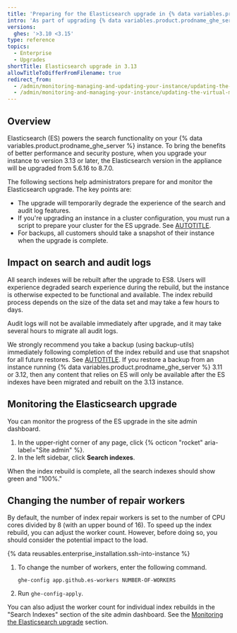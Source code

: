 ```yaml
---
title: 'Preparing for the Elasticsearch upgrade in {% data variables.product.prodname_ghe_server %} 3.13'
intro: 'As part of upgrading {% data variables.product.prodname_ghe_server %} to version 3.13 or later, the Elasticsearch service will be upgraded.'
versions:
  ghes: '>3.10 <3.15'
type: reference
topics:
  - Enterprise
  - Upgrades
shortTitle: Elasticsearch upgrade in 3.13
allowTitleToDifferFromFilename: true
redirect_from:
  - /admin/monitoring-managing-and-updating-your-instance/updating-the-virtual-machine-and-physical-resources/preparing-for-the-elasticsearch-upgrade
  - /admin/monitoring-and-managing-your-instance/updating-the-virtual-machine-and-physical-resources/preparing-for-the-elasticsearch-upgrade
---
```


## Overview

Elasticsearch (ES) powers the search functionality on your {% data variables.product.prodname_ghe_server %} instance. To bring the benefits of better performance and security posture, when you upgrade your instance to version 3.13 or later, the Elasticsearch version in the appliance will be upgraded from 5.6.16 to 8.7.0.

The following sections help administrators prepare for and monitor the Elasticsearch upgrade. The key points are:

* The upgrade will temporarily degrade the experience of the search and audit log features.
* If you're upgrading an instance in a cluster configuration, you must run a script to prepare your cluster for the ES upgrade. See [AUTOTITLE](/admin/monitoring-and-managing-your-instance/configuring-clustering/upgrading-a-cluster#upgrading-the-cluster-nodes).
* For backups, all customers should take a snapshot of their instance when the upgrade is complete.

## Impact on search and audit logs

All search indexes will be rebuilt after the upgrade to ES8. Users will experience degraded search experience during the rebuild, but the instance is otherwise expected to be functional and available. The index rebuild process depends on the size of the data set and may take a few hours to days.

Audit logs will not be available immediately after upgrade, and it may take several hours to migrate all audit logs.

We strongly recommend you take a backup (using backup-utils) immediately following completion of the index rebuild and use that snapshot for all future restores. See [AUTOTITLE](/admin/backing-up-and-restoring-your-instance/configuring-backups-on-your-instance). If you restore a backup from an instance running {% data variables.product.prodname_ghe_server %} 3.11 or 3.12, then any content that relies on ES will only be available after the ES indexes have been migrated and rebuilt on the 3.13 instance.

## Monitoring the Elasticsearch upgrade

You can monitor the progress of the ES upgrade in the site admin dashboard.

1. In the upper-right corner of any page, click {% octicon "rocket" aria-label="Site admin" %}.
1. In the left sidebar, click **Search indexes**.

When the index rebuild is complete, all the search indexes should show green and "100%."

## Changing the number of repair workers

By default, the number of index repair workers is set to the number of CPU cores divided by 8 (with an upper bound of 16). To speed up the index rebuild, you can adjust the worker count. However, before doing so, you should consider the potential impact to the load.

{% data reusables.enterprise_installation.ssh-into-instance %}
1. To change the number of workers, enter the following command.

      ```shell copy
      ghe-config app.github.es-workers NUMBER-OF-WORKERS
      ```

1. Run `ghe-config-apply`.

You can also adjust the worker count for individual index rebuilds in the "Search Indexes" section of the site admin dashboard. See the [Monitoring the Elasticsearch upgrade](#monitoring-the-elasticsearch-upgrade) section.
